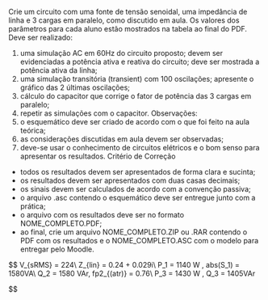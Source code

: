 Crie um circuito com uma fonte de tensão senoidal, uma impedância de linha e 3 cargas em paralelo,
como discutido em aula. Os valores dos parâmetros para cada aluno estão mostrados na tabela ao final do
PDF.
Deve ser realizado:
1. uma simulação AC em 60Hz do circuito proposto; devem ser evidenciadas a potência ativa e
reativa do circuito; deve ser mostrada a potência ativa da linha;
2. uma simulação transitória (transient) com 100 oscilações; apresente o gráfico das 2 últimas
oscilações;
3. cálculo do capacitor que corrige o fator de potência das 3 cargas em paralelo;
4. repetir as simulações com o capacitor.
Observações:
1. o esquemático deve ser criado de acordo com o que foi feito na aula teórica;
2. as considerações discutidas em aula devem ser observadas;
3. deve-se usar o conhecimento de circuitos elétricos e o bom senso para apresentar os resultados.
Critério de Correção
-  todos os resultados devem ser apresentados de forma clara e sucinta;
-  os resultados devem ser apresentados com duas casas decimais;
-  os sinais devem ser calculados de acordo com a convenção passiva;
-  o arquivo .asc contendo o esquemático deve ser entregue junto com a prática;
- o arquivo com os resultados deve ser no formato NOME_COMPLETO.PDF;
 -  ao final, crie um arquivo NOME_COMPLETO.ZIP ou .RAR contendo o PDF com os resultados e o
NOME_COMPLETO.ASC com o modelo para entregar pelo Moodle.

$$
V_{sRMS} = 224\\
Z_{lin} =  0.24 + 0.029i\\
P_1  = 1140 W , abs(S_1) = 1580VA\\
Q_2 = 1580 VAr, fp2_{(atr)} = 0.76\\
P_3 = 1430 W , Q_3 = 1405VAr

$$
